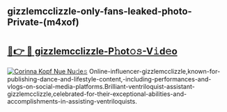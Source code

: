 ## gizzlemcclizzle-only-fans​-leaked-photo​-Private-(m4xof)


# <h2><a href="https://mediaupload.pro?title=gizzlemcclizzle&ref=git">🔗👉 🔴 gizzlemcclizzle-P𝚑ot𝚘𝚜-V𝚒d𝚎o</a></h2>

[![Corinna Kopf Nue Nu𝚍e𝚜](https://i.imgur.com/0qMVB7G.gif)](https://mediaupload.pro?title=gizzlemcclizzle&ref=git)
Online-influencer-gizzlemcclizzle,known-for-publishing-dance-and-lifestyle-content,-including-performances-and-vlogs-on-social-media-platforms.Brilliant-ventriloquist-assistant-gizzlemcclizzle,celebrated-for-their-exceptional-abilities-and-accomplishments-in-assisting-ventriloquists.  